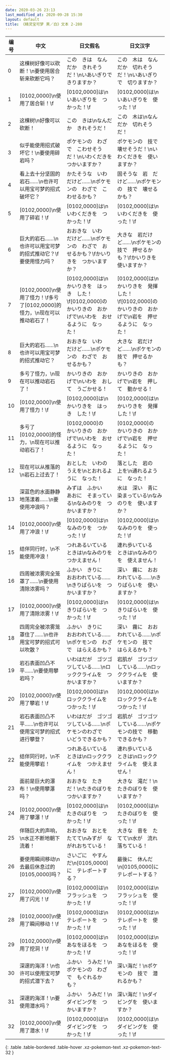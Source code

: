 ```yaml
---
date: 2020-03-26 23:13
last_modified_at: 2020-09-28 15:30
layout: default
title: 《精灵宝可梦 黑／白》文本 2-280
---
```

| 编号 | 中文 | 日文假名 | 日文汉字 |
| ---- | ---- | ---- | --- |
| 0 | 这棵树好像可以砍断！\n要使用居合斩来砍断它吗？ | この　きは　なんだか　きれそうだ！\nいあいぎりで　きりますか？ | この　木は　なんだか　切れそうだ！\nいあいぎりで　切りますか？ |
| 1 | [0102,0000]\n使用了居合斩！\f | [0102,0000]は\nいあいぎりを　つかった！\f | [0102,0000]は\nいあいぎりを　使った！\f |
| 2 | 这棵树\n好像可以砍断！ | この　きは\nなんだか　きれそうだ！ | この　木は\nなんだか　切れそうだ！ |
| 3 | 似乎能使用招式破坏它！\n要使用碎岩吗？ | ポケモンの　わざで　こわせそうだ！\nいわくだきを　つかいますか？ | ポケモンの　技で　壊せそうだ！\nいわくだきを　使いますか？ |
| 4 | 看上去十分坚固的岩石……\n也许可以用宝可梦的招式破坏它？ | かたそうな　いわ　だけど……\nポケモンの　わざで　こわせるかも？ | 固そうな　岩　だけど……\nポケモンの　技で　壊せるかも？ |
| 5 | [0102,0000]\n使用了碎岩！\f | [0102,0000]は\nいわくだきを　つかった！\f | [0102,0000]は\nいわくだきを　使った！\f |
| 6 | 巨大的岩石……\n也许可以用宝可梦的招式推动它？\f要使用怪力吗？ | おおきな　いわ　だけど……\nポケモンの　わざで　おせるかも？\fかいりきを　つかいますか？ | 大きな　岩だけど……\nポケモンの　技で　押せるかも？\fかいりきを　使いますか？ |
| 7 | [0102,0000]\n使用了怪力！\f多亏了[0102,0000]的怪力，\n现在可以推动岩石了！ | [0102,0000]は\nかいりきを　はっき　した！\f[0102,0000]の　かいりきの　おかげで\nいわを　おせるように　なった！ | [0102,0000]は\nかいりきを　発揮した！\f[0102,0000]の　かいりきの　おかげで\n岩を　押せるように　なった！ |
| 8 | 巨大的岩石……\n也许可以用宝可梦的招式推动它？ | おおきな　いわ　だけど……\nポケモンの　わざで　おせるかも？ | 大きな　岩だけど……\nポケモンの　技で　押せるかも？ |
| 9 | 多亏了怪力，\n现在可以推动岩石了！ | かいりきの　おかげで\nいわを　おして　うごかせる！ | かいりきの　おかげで\n岩を　押して　動かせる！ |
| 10 | [0102,0000]\n使用了怪力！\f | [0102,0000]は\nかいりきを　はっき　した！\f | [0102,0000]は\nかいりきを　発揮した！\f |
| 11 | 多亏了[0102,0000]的怪力，\n现在可以推动岩石了！ | [0102,0000]の　かいりきの　おかげで\nいわを　おせるように　なった！ | [0102,0000]の　かいりきの　おかげで\n岩を　押せるように　なった！ |
| 12 | 现在可以从推落的\n岩石上过去了！ | おとした　いわの　うえを\nとおれるように　なった！ | 落とした　岩の　上を\n通れるように　なった！ |
| 13 | 深蓝色的水面静静地荡漾着……\n要使用冲浪吗？ | みずは　ふかい　あおに　そまっている\nなみのりを　つかいますか？ | 水は　深い　青に　染まっている\nなみのりを　使いますか？ |
| 14 | [0102,0000]\n使用了冲浪！\f | [0102,0000]は\nなみのりを　つかった！\f | [0102,0000]は\nなみのりを　使った！\f |
| 15 | 结伴同行时，\n不能使用冲浪！ | つれあるいている　ときは\nなみのりを　つかえません！ | 連れ歩いている　ときは\nなみのりを　使えません！ |
| 16 | 四周被浓雾完全笼罩了……\n要使用清除浓雾吗？ | ふかい　きりに　おおわれている……\nきりばらいを　つかいますか？ | 深い　霧に　おおわれている……\nきりばらいを　使いますか？ |
| 17 | [0102,0000]\n使用了清除浓雾！\f | [0102,0000]は\nきりばらいを　つかった！\f | [0102,0000]は\nきりばらいを　使った！\f |
| 18 | 四周完全被浓雾笼罩住了……\n也许用宝可梦的招式可以吹散？ | ふかい　きりに　おおわれている……\nポケモンの　わざで　はらえるかも？ | 深い　霧に　おおわれている……\nポケモンの　技で　はらえるかも？ |
| 19 | 岩石表面凹凸不平……\n要使用攀岩吗？ | いわはだが　ゴツゴツしている……\nロッククライムを　つかいますか？ | 岩肌が　ゴツゴツしている……\nロッククライムを　使いますか？ |
| 20 | [0102,0000]\n使用了攀岩！\f | [0102,0000]は\nロッククライムを　つかった！\f | [0102,0000]は\nロッククライムを　つかった！\f |
| 21 | 岩石表面凹凸不平……\n也许可以使用宝可梦的招式进行攀登？ | いわはだが　ゴツゴツしている……\nポケモンのわざで　いどうできるかも？ | 岩肌が　ゴツゴツしている……\nポケモンの技で　移動できるかも？ |
| 22 | 结伴同行时，\n不能使用攀岩！ | つれあるいている　ときは\nロッククライムを　つかえません！ | 連れ歩いている　ときは\nロッククライムを　使えません！ |
| 23 | 面前是巨大的瀑布！\n使用攀瀑吗？ | おおきな　たきだ！\nたきのぼりを　つかいますか？ | 大きな　滝だ！\nたきのぼりを　使いますか？ |
| 24 | [0102,0000]\n使用了攀瀑！\f | [0102,0000]は\nたきのぼりを　つかった！\f | [0102,0000]は\nたきのぼりを　使った！\f |
| 25 | 伴随巨大的声响，\n水正不断地朝下流着！ | おおきな　おとを　たてて\nみずが　ながれおちている！ | 大きな　音を　たてて\n水が　流れ落ちている！ |
| 26 | 要使用瞬间移动\n去最后休息过的[0105,0000]吗？ | さいごに　やすんだ\n[0105,0000]に　テレポートする？ | 最後に　休んだ\n[0105,0000]に　テレポートする？ |
| 27 | [0102,0000]\n使用了闪光！\f | [0102,0000]は\nフラッシュを　つかった！\f | [0102,0000]は\nフラッシュを　使った！\f |
| 28 | [0102,0000]\n使用了瞬间移动！\f | [0102,0000]は\nテレポートを　つかった！\f | [0102,0000]は\nテレポートを　使った！\f |
| 29 | [0102,0000]\n使用了挖洞！\f | [0102,0000]は\nあなをほるを　つかった！\f | [0102,0000]は\nあなをほるを　使った！\f |
| 30 | 深邃的海洋！\n也许可以使用宝可梦的招式潜下去？ | ふかい　うみだ！\nポケモンの　わざで　もぐれるかも？ | 深い海だ！\nポケモンの　技で　潜れるかも？ |
| 31 | 深邃的海洋！\n要使用潜水吗？ | ふかい　うみだ！\nダイビングを　つかいますか？ | 深い海だ！\nダイビングを　使いますか？ |
| 32 | [0102,0000]\n使用了潜水！\f | [0102,0000]は\nダイビングを　つかった！\f | [0102,0000]は\nダイビングを　使った！\f |
{: .table .table-bordered .table-hover .xz-pokemon-text .xz-pokemon-text-32 }